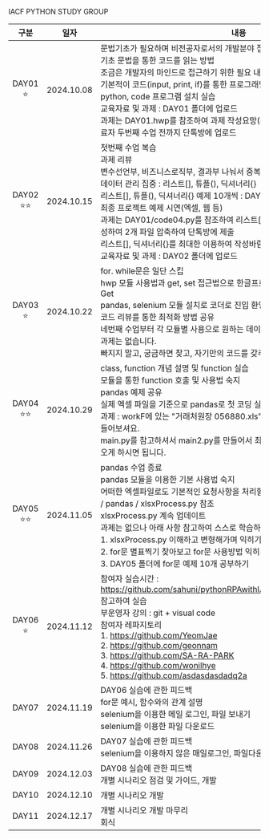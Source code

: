 IACF PYTHON STUDY GROUP

| 구분 | 일자 | <center>내용</center> |
| :------------:|:------------:|:------------|
| DAY01 :star: |  2024.10.08 | 문법기초가 필요하며 비전공자로서의 개발분야 접근법 교육<br/>기초 문법을 통한 코드를 읽는 방법<br/>조금은 개발자의 마인드로 접근하기 위한 필요 내용 교육<br/>기본적이 코드(input, print, if)를 통한 프로그래밍 읽기<br/>python, code 프로그램 설치 실습<br/>교육자료 및 과제 : DAY01 폴더에 업로드<br/>과제는 DAY01.hwp를 참조하여 과제 작성요망(두번째 수업까지 작성완료) => 완료자 두번째 수업 전까지 단톡방에 업로드 |
| DAY02 :star::star: | 2024.10.15  | 첫번째 수업 복습<br/>과제 리뷰<br/>변수선언부, 비즈니스로직부, 결과부 나눠서 중복없이 코딩하는 습관 추천<br/>데이터 관리 집중 : 리스트[], 튜플(), 딕셔너리{}<br/>리스트[], 튜플(), 딕셔너리{} 예제 10개씩 : DAY02 폴더에 업로드<br/>최종 프로젝트 예제 시연(엑셀, 웹 등)<br/>과제는 DAY01/code04.py를 참조하여 리스트[] 1종, 딕셔너리{}  1종으로 과제 작성하여 2개 파일 압축하여 단톡방에 제출<br/>리스트[], 딕셔너리{}를 최대한 이용하여 작성바람<br/>교육자료 및 과제 : DAY02 폴더에 업로드|
| DAY03 :star: | 2024.10.22 | for. while문은 일단 스킵<br/>hwp 모듈 사용법과 get, set 접근법으로 한글프로그램을 제어할 수 있는 기본기 Get<br/>pandas, selenium 모듈 설치로 코더로 진입 환영<br/>코드 리뷰를 통한 최적화 방법 공유<br/>네번째 수업부터 각 모듈별 사용으로 원하는 데이타 컨트롤 습득 예정<br/>과제는 없습니다.<br/>빠지지 말고, 궁금하면 찾고, 자기만의 코드를 갖추는 의지를 다짐  |
| DAY04 :star::star: | 2024.10.29 | class, function 개념 설명 및 function 실습<br/>모듈을 통한 function 호출 및 사용법 숙지 <br/>pandas 예제 공유<br/>실제 엑셀 파일을 기준으로 pandas로 첫 코딩 실습을 함<br/>과제 : workF에 있는 "거래처원장 056880.xls"을 원본소스로 하고 결과파일을 만들어보셔요.<br/>main.py를 참고하셔서 main2.py를 만들어서 최대한 main.py로 돌린 컬럼처럼 나오게 하시면 됩니다.  |
| DAY05 :star::star: | 2024.11.05  | pandas 수업 종료<br/>pandas 모듈을 이용한 기본 사용법 숙지<br/>어떠한 엑셀파일로도 기본적인 요청사항을 처리할 수 있는 기본 코드 작성 : DAY05 / pandas / xlsxProcess.py 참조<br/>xlsxProcess.py 계속 업데이트<br/>과제는 없으나 아래 사항 참고하여 스스로 학습하기<br/>   1. xlsxProcess.py 이해하고 변형해가며 익히기<br/>   2. for문 별표찍기 찾아보고 for문 사용방법 익히기<br/>   3. DAY05 폴더에 for문 예제 10개 공부하기|
| DAY06 :star: | 2024.11.12  | 참여자 실습시간 : https://github.com/sahuni/pythonRPAwithIACF/tree/main/DAY06#readme 참고하여 실습<br/>부운영자 강의 : git + visual code<br/>참여자 레파지토리<br/>   1. https://github.com/YeomJae<br/>   2. https://github.com/geonnam<br/>   3. https://github.com/SA-RA-PARK<br/>   4. https://github.com/wonilhye<br/>   5. https://github.com/asdasdasdadq2a |
| DAY07  | 2024.11.19  | DAY06 실습에 관한 피드백<br/>for문 예시, 함수와의 관계 설명<br/>selenium을 이용한 메일 로그인, 파일 보내기<br/>selenium을 이용한 파일 다운로드 |
| DAY08 | 2024.11.26  | DAY07 실습에 관한 피드백<br/>selenium을 이용하지 않은 매일로그인, 파일다운로드, 파일 보내기 |
| DAY09 | 2024.12.03  | DAY08 실습에 관한 피드백<br/>개별 시나리오 점검 및 가이드, 개발 |
| DAY10 | 2024.12.10  | 개별 시나리오 개발|
| DAY11 | 2024.12.17  | 개별 시나리오 개발 마무리<br/>회식 
